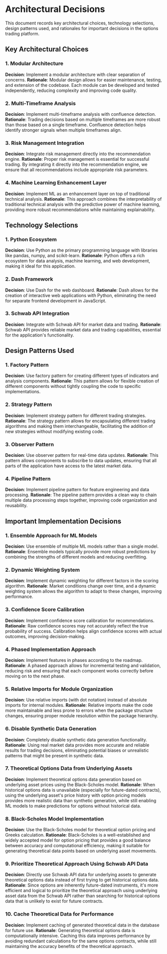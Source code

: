# Architectural Decisions

This document records key architectural choices, technology selections, design patterns used, and rationales for important decisions in the options trading platform.

## Key Architectural Choices

### 1. Modular Architecture
**Decision**: Implement a modular architecture with clear separation of concerns.
**Rationale**: Modular design allows for easier maintenance, testing, and extension of the codebase. Each module can be developed and tested independently, reducing complexity and improving code quality.

### 2. Multi-Timeframe Analysis
**Decision**: Implement multi-timeframe analysis with confluence detection.
**Rationale**: Trading decisions based on multiple timeframes are more robust than those based on a single timeframe. Confluence detection helps identify stronger signals when multiple timeframes align.

### 3. Risk Management Integration
**Decision**: Integrate risk management directly into the recommendation engine.
**Rationale**: Proper risk management is essential for successful trading. By integrating it directly into the recommendation engine, we ensure that all recommendations include appropriate risk parameters.

### 4. Machine Learning Enhancement Layer
**Decision**: Implement ML as an enhancement layer on top of traditional technical analysis.
**Rationale**: This approach combines the interpretability of traditional technical analysis with the predictive power of machine learning, providing more robust recommendations while maintaining explainability.

## Technology Selections

### 1. Python Ecosystem
**Decision**: Use Python as the primary programming language with libraries like pandas, numpy, and scikit-learn.
**Rationale**: Python offers a rich ecosystem for data analysis, machine learning, and web development, making it ideal for this application.

### 2. Dash Framework
**Decision**: Use Dash for the web dashboard.
**Rationale**: Dash allows for the creation of interactive web applications with Python, eliminating the need for separate frontend development in JavaScript.

### 3. Schwab API Integration
**Decision**: Integrate with Schwab API for market data and trading.
**Rationale**: Schwab API provides reliable market data and trading capabilities, essential for the application's functionality.

## Design Patterns Used

### 1. Factory Pattern
**Decision**: Use factory pattern for creating different types of indicators and analysis components.
**Rationale**: This pattern allows for flexible creation of different components without tightly coupling the code to specific implementations.

### 2. Strategy Pattern
**Decision**: Implement strategy pattern for different trading strategies.
**Rationale**: The strategy pattern allows for encapsulating different trading algorithms and making them interchangeable, facilitating the addition of new strategies without modifying existing code.

### 3. Observer Pattern
**Decision**: Use observer pattern for real-time data updates.
**Rationale**: This pattern allows components to subscribe to data updates, ensuring that all parts of the application have access to the latest market data.

### 4. Pipeline Pattern
**Decision**: Implement pipeline pattern for feature engineering and data processing.
**Rationale**: The pipeline pattern provides a clean way to chain multiple data processing steps together, improving code organization and reusability.

## Important Implementation Decisions

### 1. Ensemble Approach for ML Models
**Decision**: Use ensemble of multiple ML models rather than a single model.
**Rationale**: Ensemble models typically provide more robust predictions by combining the strengths of different models and reducing overfitting.

### 2. Dynamic Weighting System
**Decision**: Implement dynamic weighting for different factors in the scoring algorithm.
**Rationale**: Market conditions change over time, and a dynamic weighting system allows the algorithm to adapt to these changes, improving performance.

### 3. Confidence Score Calibration
**Decision**: Implement confidence score calibration for recommendations.
**Rationale**: Raw confidence scores may not accurately reflect the true probability of success. Calibration helps align confidence scores with actual outcomes, improving decision-making.

### 4. Phased Implementation Approach
**Decision**: Implement features in phases according to the roadmap.
**Rationale**: A phased approach allows for incremental testing and validation, reducing risk and ensuring that each component works correctly before moving on to the next phase.

### 5. Relative Imports for Module Organization
**Decision**: Use relative imports (with dot notation) instead of absolute imports for internal modules.
**Rationale**: Relative imports make the code more maintainable and less prone to errors when the package structure changes, ensuring proper module resolution within the package hierarchy.

### 6. Disable Synthetic Data Generation
**Decision**: Completely disable synthetic data generation functionality.
**Rationale**: Using real market data provides more accurate and reliable results for trading decisions, eliminating potential biases or unrealistic patterns that might be present in synthetic data.

### 7. Theoretical Options Data from Underlying Assets
**Decision**: Implement theoretical options data generation based on underlying asset prices using the Black-Scholes model.
**Rationale**: When historical options data is unavailable (especially for future-dated contracts), using the underlying asset's price history with option pricing models provides more realistic data than synthetic generation, while still enabling ML models to make predictions for options without historical data.

### 8. Black-Scholes Model Implementation
**Decision**: Use the Black-Scholes model for theoretical option pricing and Greeks calculation.
**Rationale**: Black-Scholes is a well-established and widely accepted model for option pricing that provides a good balance between accuracy and computational efficiency, making it suitable for generating theoretical data points based on underlying asset movements.

### 9. Prioritize Theoretical Approach Using Schwab API Data
**Decision**: Directly use Schwab API data for underlying assets to generate theoretical options data instead of first trying to get historical options data.
**Rationale**: Since options are inherently future-dated instruments, it's more efficient and logical to prioritize the theoretical approach using underlying asset data from the Schwab API rather than searching for historical options data that is unlikely to exist for future contracts.

### 10. Cache Theoretical Data for Performance
**Decision**: Implement caching of generated theoretical data in the database for future use.
**Rationale**: Generating theoretical options data is computationally intensive. Caching this data improves performance by avoiding redundant calculations for the same options contracts, while still maintaining the accuracy benefits of the theoretical approach.

